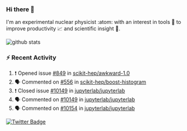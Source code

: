 ### Hi there 👋 

I'm an experimental nuclear physicist :atom: with an interest in tools :wrench: to improve productivity :chart_with_upwards_trend: and scientific insight :telescope:.

![github stats](https://github-readme-stats.vercel.app/api?username=agoose77&show_icons=true&hide_rank=true&hide_title=true&bg_color=30,e76445,904e95&text_color=efe3ec&icon_color=efe3ec)
<!--
**agoose77/agoose77** is a ✨ _special_ ✨ repository because its `README.md` (this file) appears on your GitHub profile.

Here are some ideas to get you started:

- 🔭 I’m currently working on ...
- 🌱 I’m currently learning ...
- 👯 I’m looking to collaborate on ...
- 🤔 I’m looking for help with ...
- 💬 Ask me about ...
- 📫 How to reach me: ...
- 😄 Pronouns: ...
- ⚡ Fun fact: ...
-->

### :zap: Recent Activity
<!--START_SECTION:activity-->
1. ❗️ Opened issue [#849](https://github.com/scikit-hep/awkward-1.0/issues/849) in [scikit-hep/awkward-1.0](https://github.com/scikit-hep/awkward-1.0)
2. 🗣 Commented on [#556](https://github.com/scikit-hep/boost-histogram/issues/556) in [scikit-hep/boost-histogram](https://github.com/scikit-hep/boost-histogram)
3. ❗️ Closed issue [#10149](https://github.com/jupyterlab/jupyterlab/issues/10149) in [jupyterlab/jupyterlab](https://github.com/jupyterlab/jupyterlab)
4. 🗣 Commented on [#10149](https://github.com/jupyterlab/jupyterlab/issues/10149) in [jupyterlab/jupyterlab](https://github.com/jupyterlab/jupyterlab)
5. 🗣 Commented on [#10154](https://github.com/jupyterlab/jupyterlab/issues/10154) in [jupyterlab/jupyterlab](https://github.com/jupyterlab/jupyterlab)
<!--END_SECTION:activity-->


[![Twitter Badge](https://img.shields.io/twitter/follow/agoose77?style=flat-square&logo=Twitter&logoColor=white&color=cornflowerblue)](https://twitter.com/agoose77)
